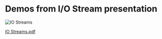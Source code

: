 # Demos from I/O Stream presentation

![IO Streams](https://github.com/Sulaymahn/Smp_Stream/assets/61796685/d779dbb5-2adf-428a-b875-3f27e5f05dee)

[IO Streams.pdf](https://github.com/Sulaymahn/Smp_Stream/files/12505561/IO.Streams.pdf)
